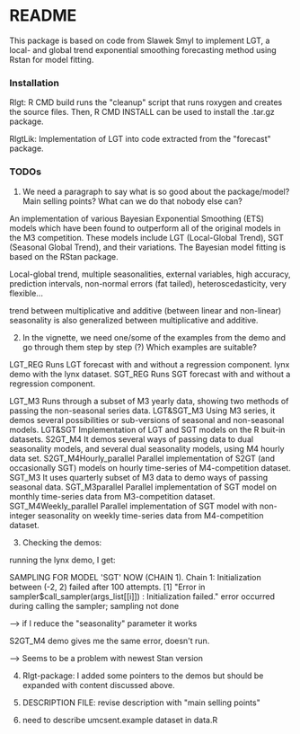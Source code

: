 # README #

This package is based on code from Slawek Smyl to implement LGT, a local- and global trend exponential smoothing forecasting method using Rstan for model fitting.

### Installation ###

Rlgt: R CMD build runs the "cleanup" script that runs roxygen and creates the source files. Then, R CMD INSTALL can be used to install the .tar.gz package.

RlgtLik: Implementation of LGT into code extracted from the "forecast" package.

### TODOs ###

1. We need a paragraph to say what is so good about the package/model? Main selling points? What can we do that nobody else can?

An implementation of various Bayesian Exponential Smoothing (ETS) models which
    have been found to outperform all of the original models in the M3 competition.
    These models include LGT (Local-Global Trend), SGT (Seasonal Global Trend), and
    their variations. The Bayesian model fitting is based on the RStan package.

Local-global trend, multiple seasonalities, external variables, high accuracy, prediction intervals, non-normal errors (fat tailed), heteroscedasticity, very flexible...

trend between multiplicative and additive (between linear and non-linear)
seasonality is also generalized between multiplicative and additive.

2. In the vignette, we need one/some of the examples from the demo and go through them step by step (?) Which examples are suitable?

LGT_REG Runs LGT forecast with and without a regression component.
lynx demo with the lynx dataset.
SGT_REG Runs SGT forecast with and without a regression component.


LGT_M3 Runs through a subset of M3 yearly data, showing two methods of passing the non-seasonal series data.
LGT&SGT_M3 Using M3 series, it demos several possibilities or sub-versions of seasonal and non-seasonal models.
LGT&SGT    Implementation of LGT and SGT models on the R buit-in datasets.
S2GT_M4 It demos several ways of passing data to dual seasonality models, and several dual seasonality models, using M4 hourly data set.
S2GT_M4Hourly_parallel Parallel implementation of S2GT (and occasionally SGT) models on hourly time-series of M4-competition dataset.
SGT_M3 It uses quarterly subset of M3 data to demo ways of passing seasonal data.
SGT_M3parallel Parallel implementation of SGT model on monthly time-series data from M3-competition dataset.
SGT_M4Weekly_parallel Parallel implementation of SGT model with non-integer seasonality on weekly time-series data from M4-competition dataset.

3. Checking the demos:

running the lynx demo, I get:

SAMPLING FOR MODEL 'SGT' NOW (CHAIN 1).
Chain 1: Initialization between (-2, 2) failed after 100 attempts.
[1] "Error in sampler$call_sampler(args_list[[i]]) : Initialization failed."
error occurred during calling the sampler; sampling not done

--> if I reduce the "seasonality" parameter it works

S2GT_M4 demo gives me the same error, doesn't run.

--> Seems to be a problem with newest Stan version

4. Rlgt-package: I added some pointers to the demos but should be expanded with content discussed above.

5. DESCRIPTION FILE: revise description with "main selling points"

6. need to describe umcsent.example dataset in data.R


